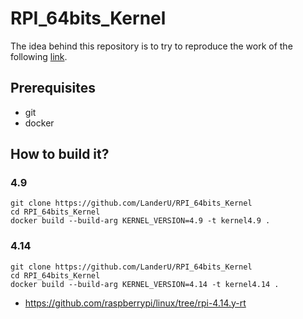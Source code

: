 # RPI_64bits_Kernel

The idea behind this repository is to try to reproduce the work of the following [link](https://www.osadl.org/Latency-plot-of-system-in-rack-7-slot.qa-latencyplot-r7s3.0.html?shadow=1).

## Prerequisites

* git
* docker

## How to build it?

### 4.9

```
git clone https://github.com/LanderU/RPI_64bits_Kernel
cd RPI_64bits_Kernel
docker build --build-arg KERNEL_VERSION=4.9 -t kernel4.9 .
```

### 4.14

```
git clone https://github.com/LanderU/RPI_64bits_Kernel
cd RPI_64bits_Kernel
docker build --build-arg KERNEL_VERSION=4.14 -t kernel4.14 .
```

* https://github.com/raspberrypi/linux/tree/rpi-4.14.y-rt
